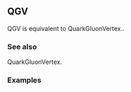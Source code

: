 ##  QGV 

QGV is equivalent to QuarkGluonVertex..

###  See also 

QuarkGluonVertex.

###  Examples 